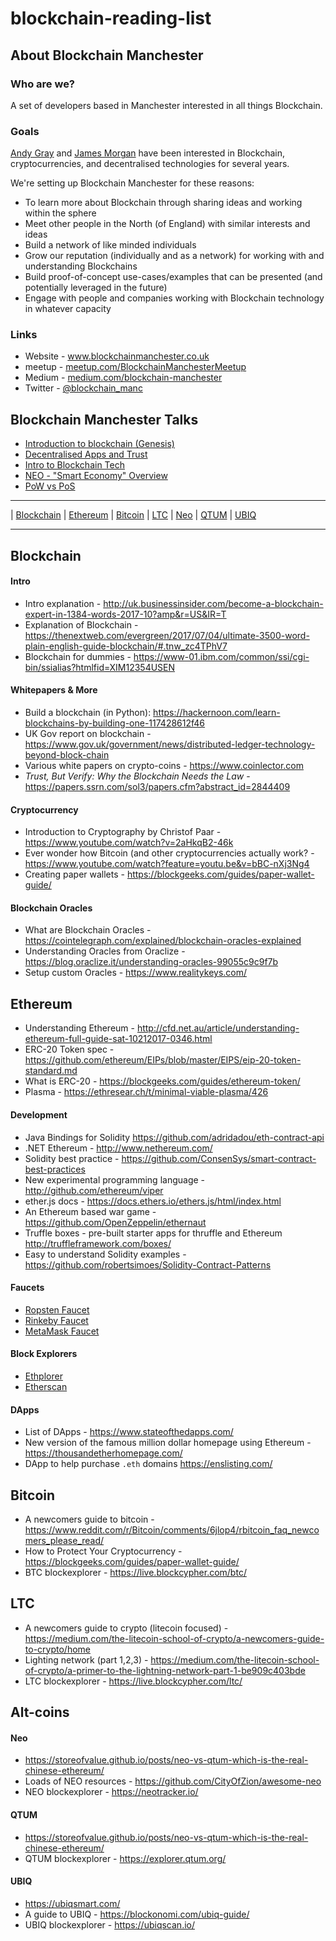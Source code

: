 # blockchain-reading-list

## About Blockchain Manchester

### Who are we?

A set of developers based in Manchester interested in all things Blockchain. 

### Goals

[Andy Gray](https://github.com/andygray) and [James Morgan](https://github.com/jamesmorgan) have been interested in Blockchain, cryptocurrencies, and decentralised technologies for several years.

We're setting up Blockchain Manchester for these reasons:

* To learn more about Blockchain through sharing ideas and working within the sphere
* Meet other people in the North (of England) with similar interests and ideas
* Build a network of like minded individuals
* Grow our reputation (individually and as a network) for working with and understanding Blockchains
* Build proof-of-concept use-cases/examples that can be presented (and potentially leveraged in the future)
* Engage with people and companies working with Blockchain technology in whatever capacity

### Links

* Website - www.blockchainmanchester.co.uk
* meetup - [meetup.com/BlockchainManchesterMeetup](https://www.meetup.com/BlockchainManchesterMeetup)
* Medium - [medium.com/blockchain-manchester](https://medium.com/blockchain-manchester)
* Twitter - [@blockchain_manc](https://twitter.com/blockchain_manc)

## Blockchain Manchester Talks
* [Introduction to blockchain (Genesis)](https://docs.google.com/presentation/d/e/2PACX-1vRfV5OG6zovxvhTgykZzMCjJ9Gq6WohSB3l1NF_ijZYV00qjWHMERm2D-MgPnIRhHqAATjMenTz6-cb/pub?start=false&loop=false&delayms=3000)
* [Decentralised Apps and Trust](https://docs.google.com/presentation/d/e/2PACX-1vQF-3ZyBUCCPtSbMTm_K2EegLOKzDovLJ5LUo3W6uVFAZD0clDP6nwuK8vdeXYpkHGzKoTmmTvZP72k/pub?start=true&loop=true&delayms=3000)
* [Intro to Blockchain Tech](https://docs.google.com/presentation/d/e/2PACX-1vR63xyLARMjlDFbXCJEV4N69d8zE-AWJBnApWbSMLgOw3wQES0Pxr1rhkDw-1qzTEPxC4h7VZN5e4hg/pub?start=true&loop=true&delayms=3000)
* [NEO - "Smart Economy" Overview](https://docs.google.com/presentation/d/e/2PACX-1vQDxynpxpcyRjgWHZVb9daOgVlMU8emTJlEt7tvre8QUjtog1FN7PbH-bvtNcYkbUCfqauqxYFEPMWc/pub?start=true&loop=true&delayms=3000)
* [PoW vs PoS](https://docs.google.com/presentation/d/1Og8G_D1KJoURabFIRiCMKM2VaXi3Lg0APirORHNwQ4I/edit#slide=id.g323b1ae625_1_267)

--------

| [Blockchain](#blockchain) | [Ethereum](#ethereum) | [Bitcoin](#bitcoin) | [LTC](#ltc) | [Neo](#neo) | [QTUM](#qtum) | [UBIQ](#ubiq)


--------

## Blockchain

#### Intro

* Intro explanation - http://uk.businessinsider.com/become-a-blockchain-expert-in-1384-words-2017-10?amp&r=US&IR=T
* Explanation of Blockchain - https://thenextweb.com/evergreen/2017/07/04/ultimate-3500-word-plain-english-guide-blockchain/#.tnw_zc4TPhV7
* Blockchain for dummies - https://www-01.ibm.com/common/ssi/cgi-bin/ssialias?htmlfid=XIM12354USEN

#### Whitepapers & More

* Build a blockchain (in Python): https://hackernoon.com/learn-blockchains-by-building-one-117428612f46
* UK Gov report on blockchain - https://www.gov.uk/government/news/distributed-ledger-technology-beyond-block-chain
* Various white papers on crypto-coins - https://www.coinlector.com
* _Trust, But Verify: Why the Blockchain Needs the Law_ - https://papers.ssrn.com/sol3/papers.cfm?abstract_id=2844409

#### Cryptocurrency

* Introduction to Cryptography by Christof Paar - https://www.youtube.com/watch?v=2aHkqB2-46k
* Ever wonder how Bitcoin (and other cryptocurrencies actually work? - https://www.youtube.com/watch?feature=youtu.be&v=bBC-nXj3Ng4
* Creating paper wallets - https://blockgeeks.com/guides/paper-wallet-guide/

#### Blockchain Oracles
* What are Blockchain Oracles - https://cointelegraph.com/explained/blockchain-oracles-explained
* Understanding Oracles from Oraclize - https://blog.oraclize.it/understanding-oracles-99055c9c9f7b
* Setup custom Oracles - https://www.realitykeys.com/

## Ethereum

* Understanding Ethereum - http://cfd.net.au/article/understanding-ethereum-full-guide-sat-10212017-0346.html
* ERC-20 Token spec - https://github.com/ethereum/EIPs/blob/master/EIPS/eip-20-token-standard.md
* What is ERC-20 - https://blockgeeks.com/guides/ethereum-token/
* Plasma - https://ethresear.ch/t/minimal-viable-plasma/426

#### Development

* Java Bindings for Solidity https://github.com/adridadou/eth-contract-api
* .NET Ethereum - http://www.nethereum.com/
* Solidity best practice - https://github.com/ConsenSys/smart-contract-best-practices
* New experimental programming language - http://github.com/ethereum/viper
* ether.js docs - https://docs.ethers.io/ethers.js/html/index.html
* An Ethereum based war game - https://github.com/OpenZeppelin/ethernaut
* Truffle boxes - pre-built starter apps for thruffle and Ethereum http://truffleframework.com/boxes/
* Easy to understand Solidity examples - https://github.com/robertsimoes/Solidity-Contract-Patterns

#### Faucets

* [Ropsten Faucet](http://faucet.ropsten.be:3001/)
* [Rinkeby Faucet](https://faucet.rinkeby.io/)
* [MetaMask Faucet](https://faucet.metamask.io)

#### Block Explorers
* [Ethplorer](https://ethplorer.io)
* [Etherscan](https://etherscan.io)

#### DApps

* List of DApps - https://www.stateofthedapps.com/
* New version of the famous million dollar homepage using Ethereum - https://thousandetherhomepage.com/
* DApp to help purchase `.eth` domains https://enslisting.com/

## Bitcoin

* A newcomers guide to bitcoin - https://www.reddit.com/r/Bitcoin/comments/6jlop4/rbitcoin_faq_newcomers_please_read/
* How to Protect Your Cryptocurrency - https://blockgeeks.com/guides/paper-wallet-guide/
* BTC blockexplorer - https://live.blockcypher.com/btc/

## LTC

* A newcomers guide to crypto (litecoin focused) - https://medium.com/the-litecoin-school-of-crypto/a-newcomers-guide-to-crypto/home
* Lighting network (part 1,2,3) - https://medium.com/the-litecoin-school-of-crypto/a-primer-to-the-lightning-network-part-1-be909c403bde
* LTC blockexplorer - https://live.blockcypher.com/ltc/

## Alt-coins

#### Neo

* https://storeofvalue.github.io/posts/neo-vs-qtum-which-is-the-real-chinese-ethereum/
* Loads of NEO resources - https://github.com/CityOfZion/awesome-neo
* NEO blockexplorer - https://neotracker.io/

#### QTUM

* https://storeofvalue.github.io/posts/neo-vs-qtum-which-is-the-real-chinese-ethereum/
* QTUM blockexplorer - https://explorer.qtum.org/

#### UBIQ

* https://ubiqsmart.com/
* A guide to UBIQ - https://blockonomi.com/ubiq-guide/
* UBIQ blockexplorer - https://ubiqscan.io/
